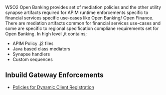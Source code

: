 WSO2 Open Banking provides set of mediation policies and the other utility synapse artifacts required for APIM runtime enforcements specific to financial services specific use-cases like Open Banking/ Open Finance. There are mediation artifacts common for financial services use-cases and some are specific to regional specification compliane requirements set for Open Banking. In high level ,it contains;

- APIM Policy .j2 files
- Java based class mediators
- Synapse handlers
- Custom sequences

## Inbuild Gateway Enforcements

- [Policies for Dynamic Client Registration](../learn/dcr-policies.md)


